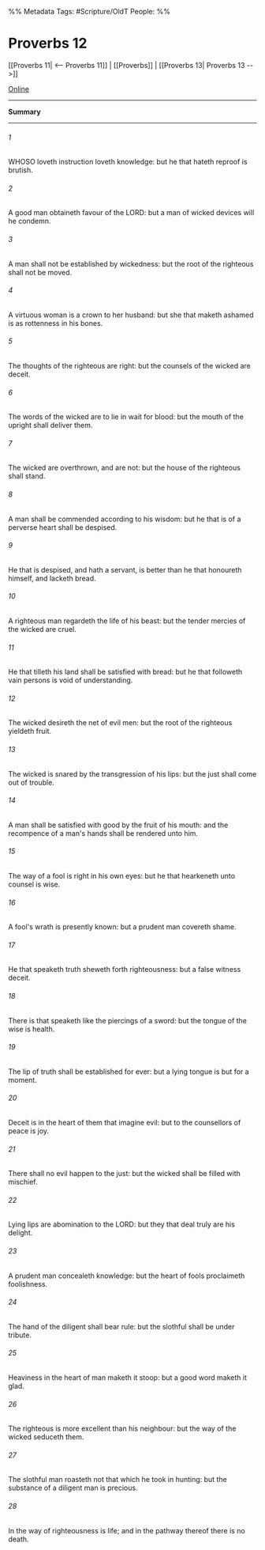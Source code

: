 

%% Metadata
Tags: #Scripture/OldT
People: 
%%
# Proverbs 12
[[Proverbs 11| <-- Proverbs 11]] | [[Proverbs]] | [[Proverbs 13| Proverbs 13 -->]]

[Online](https://churchofjesuschrist.org/study/scriptures/ot/prov/12?lang=eng)

---
__Summary__



---

###### 1
WHOSO loveth instruction loveth knowledge: but he that hateth reproof is brutish.
###### 2
A good man obtaineth favour of the LORD: but a man of wicked devices will he condemn.
###### 3
A man shall not be established by wickedness: but the root of the righteous shall not be moved.
###### 4
A virtuous woman is a crown to her husband: but she that maketh ashamed is as rottenness in his bones.
###### 5
The thoughts of the righteous are right: but the counsels of the wicked are deceit.
###### 6
The words of the wicked are to lie in wait for blood: but the mouth of the upright shall deliver them.
###### 7
The wicked are overthrown, and are not: but the house of the righteous shall stand.
###### 8
A man shall be commended according to his wisdom: but he that is of a perverse heart shall be despised.
###### 9
He that is despised, and hath a servant, is better than he that honoureth himself, and lacketh bread.
###### 10
A righteous man regardeth the life of his beast: but the tender mercies of the wicked are cruel.
###### 11
He that tilleth his land shall be satisfied with bread: but he that followeth vain persons is void of understanding.
###### 12
The wicked desireth the net of evil men: but the root of the righteous yieldeth fruit.
###### 13
The wicked is snared by the transgression of his lips: but the just shall come out of trouble.
###### 14
A man shall be satisfied with good by the fruit of his mouth: and the recompence of a man's hands shall be rendered unto him.
###### 15
The way of a fool is right in his own eyes: but he that hearkeneth unto counsel is wise.
###### 16
A fool's wrath is presently known: but a prudent man covereth shame.
###### 17
He that speaketh truth sheweth forth righteousness: but a false witness deceit.
###### 18
There is that speaketh like the piercings of a sword: but the tongue of the wise is health.
###### 19
The lip of truth shall be established for ever: but a lying tongue is but for a moment.
###### 20
Deceit is in the heart of them that imagine evil: but to the counsellors of peace is joy.
###### 21
There shall no evil happen to the just: but the wicked shall be filled with mischief.
###### 22
Lying lips are abomination to the LORD: but they that deal truly are his delight.
###### 23
A prudent man concealeth knowledge: but the heart of fools proclaimeth foolishness.
###### 24
The hand of the diligent shall bear rule: but the slothful shall be under tribute.
###### 25
Heaviness in the heart of man maketh it stoop: but a good word maketh it glad.
###### 26
The righteous is more excellent than his neighbour: but the way of the wicked seduceth them.
###### 27
The slothful man roasteth not that which he took in hunting: but the substance of a diligent man is precious.
###### 28
In the way of righteousness is life; and in the pathway thereof there is no death.



